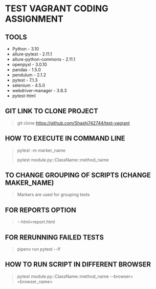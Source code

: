 # TEST VAGRANT CODING ASSIGNMENT


## TOOLS
* Python - 3.10
* allure-pytest - 2.11.1
* allure-python-commons - 2.11.1
* openpyxl - 3.0.10
* pandas - 1.5.0
* pendulum - 2.1.2
* pytest - 7.1.3
* selenium - 4.5.0
* webdriver-manager - 3.8.3
* pytest-html

## GIT LINK TO CLONE PROJECT

> git clone https://github.com/Shashi742744/test-vagrant

## HOW TO EXECUTE IN COMMAND LINE
> pytest -m marker_name
> 
> pytest module.py::ClassName::method_name

## TO CHANGE GROUPING OF SCRIPTS (CHANGE MAKER_NAME)
> Markers are used for grouping tests

## FOR REPORTS OPTION
> --html=report.html 

## FOR RERUNNING FAILED TESTS
> pipenv run pytest --lf

## HOW TO RUN SCRIPT IN DIFFERENT BROWSER
> pytest module.py::ClassName::method_name --browser=<browser_name>
